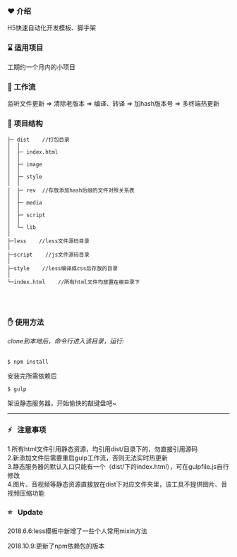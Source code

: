 ### :heart:    介绍

H5快速自动化开发模板、脚手架

### :hourglass:    适用项目

工期约一个月内的小项目

### :muscle:    工作流

监听文件更新 => 清除老版本 => 编译、转译 => 加hash版本号 => 多终端热更新

### :deciduous_tree:    项目结构

```
├─ dist    //打包目录
│  │
│  ├─ index.html
│  │
│  ├─ image
│  │
│  ├─ style
│  │
│  ├─ rev  //存放添加hash后缀的文件对照关系表
│  │
│  ├─ media
│  │
│  ├─ script
│  │
│  └─ lib
│
├─less    //less文件源码目录
│
├─script    //js文件源码目录
│
├─style    //less编译成css后存放的目录
│
└─index.html    //所有html文件均放置在根目录下
```

<br>
<br>

### :hand:    使用方法

*clone到本地后，命令行进入该目录，运行:*<br>
<br>

`$ npm install `

安装完所需依赖后

`$ gulp`

架设静态服务器，开始愉快的敲键盘吧~

---

### :zap:   注意事项

1.所有html文件引用静态资源，均引用dist/目录下的，勿直接引用源码<br>
2.新添加文件后需要重启gulp工作流，否则无法实时热更新<br>
3.静态服务器的默认入口只能有一个（dist/下的index.html），可在gulpfile.js自行修改<br>
4.图片、音视频等静态资源直接放在dist下对应文件夹里，该工具不提供图片、音视频压缩功能



### :star:   Update

2018.6.6:less模板中新增了一些个人常用mixin方法

2018.10.9:更新了npm依赖包的版本


